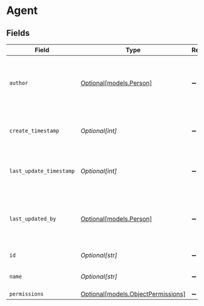 # Agent


## Fields

| Field                                                                | Type                                                                 | Required                                                             | Description                                                          | Example                                                              |
| -------------------------------------------------------------------- | -------------------------------------------------------------------- | -------------------------------------------------------------------- | -------------------------------------------------------------------- | -------------------------------------------------------------------- |
| `author`                                                             | [Optional[models.Person]](../models/person.md)                       | :heavy_minus_sign:                                                   | N/A                                                                  | {<br/>"name": "George Clooney",<br/>"obfuscatedId": "abc123"<br/>}   |
| `create_timestamp`                                                   | *Optional[int]*                                                      | :heavy_minus_sign:                                                   | Server Unix timestamp of the creation time.                          |                                                                      |
| `last_update_timestamp`                                              | *Optional[int]*                                                      | :heavy_minus_sign:                                                   | Server Unix timestamp of the last update time.                       |                                                                      |
| `last_updated_by`                                                    | [Optional[models.Person]](../models/person.md)                       | :heavy_minus_sign:                                                   | N/A                                                                  | {<br/>"name": "George Clooney",<br/>"obfuscatedId": "abc123"<br/>}   |
| `id`                                                                 | *Optional[str]*                                                      | :heavy_minus_sign:                                                   | The ID of the agent.                                                 |                                                                      |
| `name`                                                               | *Optional[str]*                                                      | :heavy_minus_sign:                                                   | The name of the agent.                                               |                                                                      |
| `permissions`                                                        | [Optional[models.ObjectPermissions]](../models/objectpermissions.md) | :heavy_minus_sign:                                                   | N/A                                                                  |                                                                      |